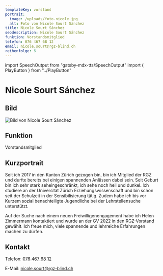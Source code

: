 ```yaml
---
templateKey: vorstand
portrait:
  image: /uploads/foto-nicole.jpg
  alt: Foto von Nicole Sourt Sánchez
title: Nicole Sourt Sánchez
seodescription: Nicole Sourt Sánchez
funktion: Vorstandsmitglied
telefon: 076 467 68 12
email: nicole.sourt@rgz-blind.ch
reihenfolge: 6
---
```

import SpeechOutput from "gatsby-mdx-tts/SpeechOutput"
import { PlayButton } from "../PlayButton"

<SpeechOutput id="vorstand-nicole-sourt-sanchez" customPlayButton={PlayButton}>

# Nicole Sourt Sánchez

## Bild

![Bild von Nicole Sourt Sánchez](/uploads/portrait_nicole-sourt-sanchez.jpg "Bild von Nicole Sourt Sánchez")

## Funktion

Vorstandsmitglied

## Kurzportrait

Seit ich 2017 in den Kanton Zürich gezogen bin, bin ich Mitglied der RGZ und durfte bereits bei einigen spannenden Anlässen dabei sein. Seit Geburt bin ich sehr stark seheingeschränkt, ich sehe noch hell und dunkel. Ich studiere an der Universität Zürich Erziehungswissenschaft und bin schon seit der Schulzeit in der Sensibilisierung tätig. Zudem habe ich bis vor Kurzem sozial benachteiligte Jugendliche bei der Lehrstellensuche unterstützt. 

Auf der Suche nach einem neuen Freiwilligenengagement habe ich Helen Zimmermann kontaktiert und wurde an der GV 2022 in den RGZ-Vorstand gewählt. Ich freue mich, viele spannende und lehrreiche Erfahrungen machen zu dürfen.

## Kontakt

Telefon: [076 467 68 12](<tel:076 467 68 12>)

E-Mail: [nicole.sourt@rgz-blind.ch](mailto:nicole.sourt@rgz-blind.ch)

</SpeechOutput>